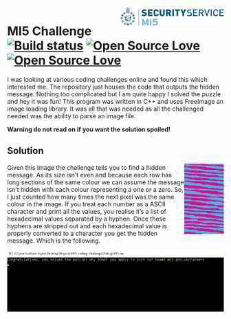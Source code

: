
<img align='right' src="logo.png" />

# MI5 Challenge &nbsp; [![Build status](https://ci.appveyor.com/api/projects/status/vrs0a4m5a50cj7nr?svg=true)](https://ci.appveyor.com/project/william-taylor/mi5-coding-challenge) [![Open Source Love](https://badges.frapsoft.com/os/v1/open-source.svg?v=102)](https://github.com/ellerbrock/open-source-badge/) [![Open Source Love](https://badges.frapsoft.com/os/mit/mit.svg?v=102)](https://github.com/ellerbrock/open-source-badge/)


I was looking at various coding challenges online and found this which interested me. The repository just houses the code that outputs the hidden message. Nothing too complicated but I am quite happy I solved the puzzle and hey it was fun! This program was written in C++ and uses FreeImage an image loading library. It was all that was needed as all the challenged needed was the ability to parse an image file.

**Warning do not read on if you want the solution spoiled!**

## Solution 

<img align='right' src='img/puzzle.png'/>

Given this image the challenge tells you to find a hidden message. As its size isn’t even and because each row has long sections of the same colour we can assume the message isn’t hidden with each colour representing a one or a zero. So, I just counted how many times the next pixel was the same colour in the image. If you treat each number as a ASCII character and print all the values, you realise it’s a list of hexadecimal values separated by a hyphen. Once these hyphens are stripped out and each hexadecimal value is properly converted to a character you get the hidden message. Which is the following.

<img src='img/output.png'/>

